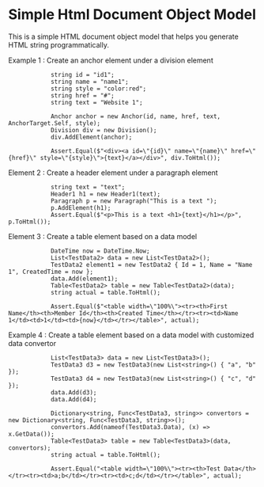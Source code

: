 # Simple Html Document Object Model
This is a simple HTML document object model that helps you generate HTML string programmatically.

Example 1 : Create an anchor element under a division element

```
            string id = "id1";
            string name = "name1";
            string style = "color:red";
            string href = "#";
            string text = "Website 1";

            Anchor anchor = new Anchor(id, name, href, text, AnchorTarget.Self, style);
            Division div = new Division();
            div.AddElement(anchor);

            Assert.Equal($"<div><a id=\"{id}\" name=\"{name}\" href=\"{href}\" style=\"{style}\">{text}</a></div>", div.ToHtml());
```

Element 2 : Create a header element under a paragraph element

```
            string text = "text";
            Header1 h1 = new Header1(text);
            Paragraph p = new Paragraph("This is a text ");
            p.AddElement(h1);
            Assert.Equal($"<p>This is a text <h1>{text}</h1></p>", p.ToHtml());
```

Element 3 : Create a table element based on a data model

```
            DateTime now = DateTime.Now;
            List<TestData2> data = new List<TestData2>();
            TestData2 element1 = new TestData2 { Id = 1, Name = "Name 1", CreatedTime = now };
            data.Add(element1);
            Table<TestData2> table = new Table<TestData2>(data);
            string actual = table.ToHtml();

            Assert.Equal($"<table width=\"100%\"><tr><th>First Name</th><th>Member Id</th><th>Created Time</th></tr><tr><td>Name 1</td><td>1</td><td>{now}</td></tr></table>", actual);

```

Example 4 : Create a table element based on a data model with customized data convertor

```
            List<TestData3> data = new List<TestData3>();
            TestData3 d3 = new TestData3(new List<string>() { "a", "b" });
            TestData3 d4 = new TestData3(new List<string>() { "c", "d" });
            data.Add(d3);
            data.Add(d4);

            Dictionary<string, Func<TestData3, string>> convertors = new Dictionary<string, Func<TestData3, string>>();
            convertors.Add(nameof(TestData3.Data), (x) => x.GetData());
            Table<TestData3> table = new Table<TestData3>(data, convertors);
            string actual = table.ToHtml();

            Assert.Equal("<table width=\"100%\"><tr><th>Test Data</th></tr><tr><td>a;b</td></tr><tr><td>c;d</td></tr></table>", actual);
```
